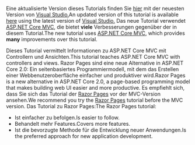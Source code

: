 <span data-ttu-id="8de59-101">Eine aktualisierte Version dieses Tutorials finden Sie [hier](https://docs.microsoft.com/aspnet/core/tutorials/first-mvc-app/start-mvc) mit der neuesten Version von [Visual Studio.](https://www.visualstudio.com)</span><span class="sxs-lookup"><span data-stu-id="8de59-101">An updated version of this tutorial is available [here](https://docs.microsoft.com/aspnet/core/tutorials/first-mvc-app/start-mvc) using the latest version of [Visual Studio.](https://www.visualstudio.com)</span></span> <span data-ttu-id="8de59-102">Das neue Tutorial verwendet [ASP.NET Core MVC](https://docs.microsoft.com/aspnet/core/mvc/), die bietet **viele** Verbesserungen gegenüber der in diesem Tutorial.</span><span class="sxs-lookup"><span data-stu-id="8de59-102">The new tutorial uses [ASP.NET Core MVC](https://docs.microsoft.com/aspnet/core/mvc/), which provides **many** improvements over this tutorial.</span></span>

<span data-ttu-id="8de59-103">Dieses Tutorial vermittelt Informationen zu ASP.NET Core MVC mit Controllern und Ansichten.</span><span class="sxs-lookup"><span data-stu-id="8de59-103">This tutorial teaches ASP.NET Core MVC with controllers and views.</span></span> <span data-ttu-id="8de59-104">Razor Pages sind eine neue Alternative in ASP.NET Core 2.0: Ein seitenbasiertes Programmiermodell, mit dem das Erstellen einer Webbenutzeroberfläche einfacher und produktiver wird.</span><span class="sxs-lookup"><span data-stu-id="8de59-104">Razor Pages is a new alternative in ASP.NET Core 2.0, a page-based programming model that makes building web UI easier and more productive.</span></span> <span data-ttu-id="8de59-105">Es empfiehlt sich, dass Sie sich das Tutorial der [Razor Pages](https://docs.microsoft.com/aspnet/core/mvc/razor-pages) vor der MVC-Version ansehen.</span><span class="sxs-lookup"><span data-stu-id="8de59-105">We recommend you try the [Razor Pages](https://docs.microsoft.com/aspnet/core/mvc/razor-pages) tutorial before the MVC version.</span></span> <span data-ttu-id="8de59-106">Das Tutorial zu Razor Pages:</span><span class="sxs-lookup"><span data-stu-id="8de59-106">The Razor Pages tutorial:</span></span>

* <span data-ttu-id="8de59-107">Ist einfacher zu befolgen.</span><span class="sxs-lookup"><span data-stu-id="8de59-107">Is easier to follow.</span></span>
* <span data-ttu-id="8de59-108">Behandelt mehr Features.</span><span class="sxs-lookup"><span data-stu-id="8de59-108">Covers more features.</span></span>
* <span data-ttu-id="8de59-109">Ist die bevorzugte Methode für die Entwicklung neuer Anwendungen.</span><span class="sxs-lookup"><span data-stu-id="8de59-109">Is the preferred approach for new application development.</span></span>
